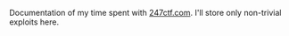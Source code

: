 Documentation of my time spent with [247ctf.com](https://247ctf.com). I'll store only non-trivial exploits here.
